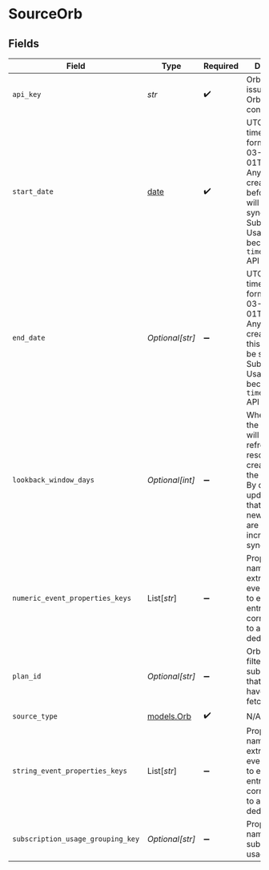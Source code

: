 # SourceOrb


## Fields

| Field                                                                                                                                                                                         | Type                                                                                                                                                                                          | Required                                                                                                                                                                                      | Description                                                                                                                                                                                   | Example                                                                                                                                                                                       |
| --------------------------------------------------------------------------------------------------------------------------------------------------------------------------------------------- | --------------------------------------------------------------------------------------------------------------------------------------------------------------------------------------------- | --------------------------------------------------------------------------------------------------------------------------------------------------------------------------------------------- | --------------------------------------------------------------------------------------------------------------------------------------------------------------------------------------------- | --------------------------------------------------------------------------------------------------------------------------------------------------------------------------------------------- |
| `api_key`                                                                                                                                                                                     | *str*                                                                                                                                                                                         | :heavy_check_mark:                                                                                                                                                                            | Orb API Key, issued from the Orb admin console.                                                                                                                                               |                                                                                                                                                                                               |
| `start_date`                                                                                                                                                                                  | [date](https://docs.python.org/3/library/datetime.html#date-objects)                                                                                                                          | :heavy_check_mark:                                                                                                                                                                            | UTC date and time in the format 2022-03-01T00:00:00Z. Any data with created_at before this data will not be synced. For Subscription Usage, this becomes the `timeframe_start` API parameter. | 2022-03-01T00:00:00Z                                                                                                                                                                          |
| `end_date`                                                                                                                                                                                    | *Optional[str]*                                                                                                                                                                               | :heavy_minus_sign:                                                                                                                                                                            | UTC date and time in the format 2022-03-01T00:00:00Z. Any data with created_at after this data will not be synced. For Subscription Usage, this becomes the `timeframe_start` API parameter.  | 2024-03-01T00:00:00Z                                                                                                                                                                          |
| `lookback_window_days`                                                                                                                                                                        | *Optional[int]*                                                                                                                                                                               | :heavy_minus_sign:                                                                                                                                                                            | When set to N, the connector will always refresh resources created within the past N days. By default, updated objects that are not newly created are not incrementally synced.               |                                                                                                                                                                                               |
| `numeric_event_properties_keys`                                                                                                                                                               | List[*str*]                                                                                                                                                                                   | :heavy_minus_sign:                                                                                                                                                                            | Property key names to extract from all events, in order to enrich ledger entries corresponding to an event deduction.                                                                         |                                                                                                                                                                                               |
| `plan_id`                                                                                                                                                                                     | *Optional[str]*                                                                                                                                                                               | :heavy_minus_sign:                                                                                                                                                                            | Orb Plan ID to filter subscriptions that should have usage fetched.                                                                                                                           |                                                                                                                                                                                               |
| `source_type`                                                                                                                                                                                 | [models.Orb](../models/orb.md)                                                                                                                                                                | :heavy_check_mark:                                                                                                                                                                            | N/A                                                                                                                                                                                           |                                                                                                                                                                                               |
| `string_event_properties_keys`                                                                                                                                                                | List[*str*]                                                                                                                                                                                   | :heavy_minus_sign:                                                                                                                                                                            | Property key names to extract from all events, in order to enrich ledger entries corresponding to an event deduction.                                                                         |                                                                                                                                                                                               |
| `subscription_usage_grouping_key`                                                                                                                                                             | *Optional[str]*                                                                                                                                                                               | :heavy_minus_sign:                                                                                                                                                                            | Property key name to group subscription usage by.                                                                                                                                             |                                                                                                                                                                                               |